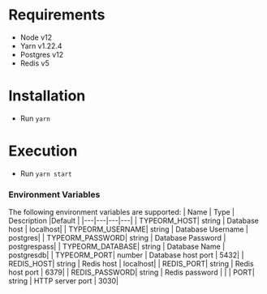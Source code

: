 # Requirements

- Node v12
- Yarn v1.22.4
- Postgres v12
- Redis v5

# Installation

- Run `yarn`

# Execution

- Run `yarn start`

### Environment Variables

The following environment variables are supported:
| Name | Type | Description |Default |
|---|---|---|---|
| TYPEORM_HOST| string | Database host | localhost|
| TYPEORM_USERNAME| string | Database Username | postgres|
| TYPEORM_PASSWORD| string | Database Password | postgrespass|
| TYPEORM_DATABASE| string | Database Name | postgresdb|
| TYPEORM_PORT| number | Database host port | 5432|
| REDIS_HOST| string | Redis host | localhost|
| REDIS_PORT| string | Redis host port | 6379|
| REDIS_PASSWORD| string | Redis password | |
| PORT| string | HTTP server port | 3030|
